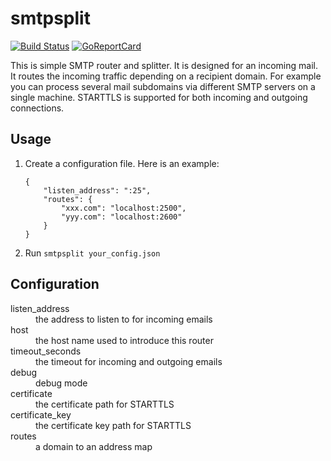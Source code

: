 smtpsplit
=========

[![Build Status](https://travis-ci.org/igrmk/smtpsplit.png)](https://travis-ci.org/igrmk/smtpsplit)
[![GoReportCard](http://goreportcard.com/badge/igrmk/smtpsplit)](http://goreportcard.com/report/igrmk/smtpsplit)

This is simple SMTP router and splitter. It is designed for an incoming mail.
It routes the incoming traffic depending on a recipient domain.
For example you can process several mail subdomains via different SMTP servers on a single machine.
STARTTLS is supported for both incoming and outgoing connections.

Usage
-----

1. Create a configuration file. Here is an example:
   ```
   {
       "listen_address": ":25",
       "routes": {
           "xxx.com": "localhost:2500",
           "yyy.com": "localhost:2600"
       }
   }
   ```

2. Run `smtpsplit your_config.json`

Configuration
-------------

<dl>

<dt>listen_address</dt>
<dd>the address to listen to for incoming emails</dd>

<dt>host</dt>
<dd>the host name used to introduce this router</dd>

<dt>timeout_seconds</dt>
<dd>the timeout for incoming and outgoing emails</dd>

<dt>debug</dt>
<dd>debug mode</dd>

<dt>certificate</dt>
<dd>the certificate path for STARTTLS</dd>

<dt>certificate_key</dt>
<dd>the certificate key path for STARTTLS</dd>

<dt>routes</dt>
<dd>a domain to an address map</dd>

</dl>
